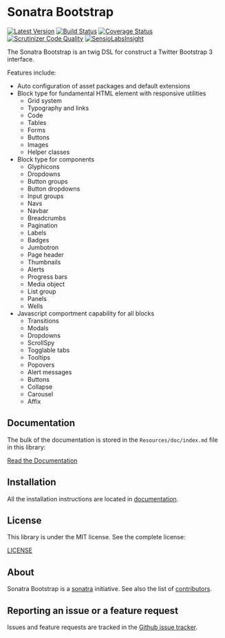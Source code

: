 Sonatra Bootstrap
=================

[![Latest Version](https://img.shields.io/packagist/v/sonatra/bootstrap.svg)](https://packagist.org/packages/sonatra/bootstrap)
[![Build Status](https://img.shields.io/travis/sonatra/sonatra-bootstrap/master.svg)](https://travis-ci.org/sonatra/sonatra-bootstrap)
[![Coverage Status](https://img.shields.io/coveralls/sonatra/sonatra-bootstrap/master.svg)](https://coveralls.io/r/sonatra/sonatra-bootstrap?branch=master)
[![Scrutinizer Code Quality](https://img.shields.io/scrutinizer/g/sonatra/sonatra-bootstrap/master.svg)](https://scrutinizer-ci.com/g/sonatra/sonatra-bootstrap?branch=master)
[![SensioLabsInsight](https://img.shields.io/sensiolabs/i/08121cec-02b1-444e-8958-dea31cfff0e7.svg)](https://insight.sensiolabs.com/projects/08121cec-02b1-444e-8958-dea31cfff0e7)

The Sonatra Bootstrap is an twig DSL for construct a Twitter Bootstrap 3 interface.

Features include:

- Auto configuration of asset packages and default extensions
- Block type for fundamental HTML element with responsive utilities
  * Grid system
  * Typography and links
  * Code
  * Tables
  * Forms
  * Buttons
  * Images
  * Helper classes
- Block type for components
  * Glyphicons
  * Dropdowns
  * Button groups
  * Button dropdowns
  * Input groups
  * Navs
  * Navbar
  * Breadcrumbs
  * Pagination
  * Labels
  * Badges
  * Jumbotron
  * Page header
  * Thumbnails
  * Alerts
  * Progress bars
  * Media object
  * List group
  * Panels
  * Wells
- Javascript comportment capability for all blocks
  * Transitions
  * Modals
  * Dropdowns
  * ScrollSpy
  * Togglable tabs
  * Tooltips
  * Popovers
  * Alert messages
  * Buttons
  * Collapse
  * Carousel
  * Affix

Documentation
-------------

The bulk of the documentation is stored in the `Resources/doc/index.md`
file in this library:

[Read the Documentation](Resources/doc/index.md)

Installation
------------

All the installation instructions are located in [documentation](Resources/doc/index.md).

License
-------

This library is under the MIT license. See the complete license:

[LICENSE](LICENSE)

About
-----

Sonatra Bootstrap is a [sonatra](https://github.com/sonatra) initiative.
See also the list of [contributors](https://github.com/sonatra/sonatra-bootstrap/graphs/contributors).

Reporting an issue or a feature request
---------------------------------------

Issues and feature requests are tracked in the [Github issue tracker](https://github.com/sonatra/sonatra-bootstrap/issues).
